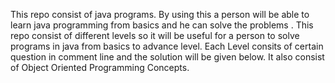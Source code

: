 This repo consist of java programs. 
By using this a person will be able to learn java programming from basics and he can solve the problems . 
This repo consist of different levels so it will be useful for a person to solve programs in java from basics to advance level.
Each Level consits of certain question in comment line and the solution will be given below.
It also consist of Object Oriented Programming Concepts.
